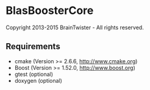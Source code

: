 BlasBoosterCore
===============

Copyright 2013-2015 BrainTwister - All rights reserved.

Requirements
------------

- cmake (Version >= 2.6.6, http://www.cmake.org)
- Boost (Version >= 1.52.0, http://www.boost.org)
- gtest (optional)
- doxygen (optional)
